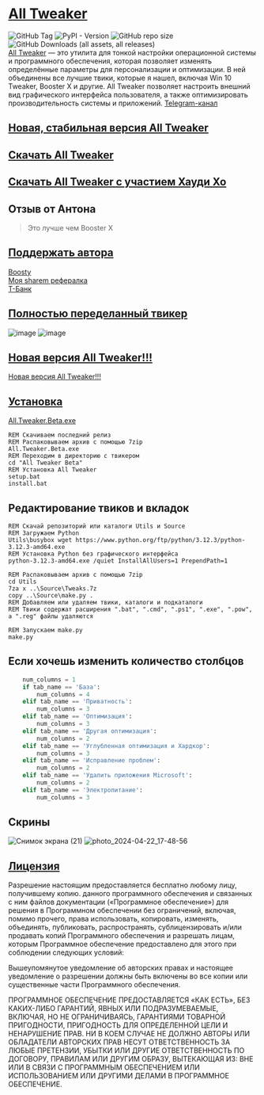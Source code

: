 # [All Tweaker](https://shre.su/0KO3)
![GitHub Tag](https://img.shields.io/github/v/tag/scode18/All-Tweaker?style=for-the-badge&label=release)
![PyPI - Version](https://img.shields.io/pypi/v/ttkbootstrap?style=for-the-badge&label=ttkbootstrap)
![GitHub repo size](https://img.shields.io/github/repo-size/scode18/All-Tweaker?style=for-the-badge)
![GitHub Downloads (all assets, all releases)](https://img.shields.io/github/downloads/scode18/All-Tweaker/total?style=for-the-badge)
<br>
[All Tweaker](https://shre.su/0KO3) — это утилита для тонкой настройки операционной системы и программного обеспечения, которая позволяет изменять определённые параметры для персонализации и оптимизации. В ней объединены все лучшие твики, которые я нашел, включая Win 10 Tweaker, Booster X и другие. All Tweaker позволяет настроить внешний вид графического интерфейса пользователя, а также оптимизировать производительность системы и приложений. [Telegram-канал
](https://t.me/all_tweaker)

## [Новая, стабильная версия All Tweaker](https://shre.su/2JXF)

## [Скачать All Tweaker](https://shre.su/0KO3)

## [Скачать All Tweaker с участием Хауди Хо](https://shre.su/SRCL)

## Отзыв от Антона
> Это лучше чем Booster X

## [Поддержать автора](https://www.tinkoff.ru/cf/2VBH9zSztcW)
[Boosty](https://boosty.to/scode18/donate)<br>
[Моя sharem рефералка](https://sharem.tech/r/user3e27791d)<br>
[Т-Банк](https://www.tinkoff.ru/cf/2VBH9zSztcW)

## [Полностью переделанный твикер](https://shre.su/0KO3)
![image](https://github.com/scode18/All-Tweaker/assets/98618381/7acccc40-8593-4a92-a4af-77626d8ae2ed)
![image](https://github.com/user-attachments/assets/62583ce6-1f83-4e39-9cd7-b5e20aecce50)

## [Новая версия All Tweaker!!!](https://shre.su/0KO3) 
[Новая версия All Tweaker!!!](https://shre.su/0KO3) 

## [Установка](https://shre.su/0KO3)
[All.Tweaker.Beta.exe](https://shre.su/0KO3)
```batch
REM Скачиваем последний релиз
REM Распаковываем архив с помощью 7zip
All.Tweaker.Beta.exe
REM Переходим в директорию с твикером
cd "All Tweaker Beta"
REM Установка All Tweaker
setup.bat
install.bat
```
## Редактирование твиков и вкладок
```batch
REM Скачай репозиторий или каталоги Utils и Source
REM Загружаем Python
Utils\busybox wget https://www.python.org/ftp/python/3.12.3/python-3.12.3-amd64.exe
REM Установка Python без графического интерфейса
python-3.12.3-amd64.exe /quiet InstallAllUsers=1 PrependPath=1

REM Распаковываем архив с помощью 7zip
cd Utils
7za x ..\Source\Tweaks.7z
copy ..\Source\make.py .
REM Добавляем или удаляем твики, каталоги и подкаталоги
REM Твики содержат расширения ".bat", ".cmd", ".ps1", ".exe", ".pow", а ".reg" файлы удаляются

REM Запускаем make.py
make.py
```
## Если хочешь изменить количество столбцов
```python
    num_columns = 1
    if tab_name == 'База':
        num_columns = 4
    elif tab_name == 'Приватность':
        num_columns = 3
    elif tab_name == 'Оптимизация':
        num_columns = 3
    elif tab_name == 'Другая оптимизация':
        num_columns = 2
    elif tab_name == 'Углубленная оптимизация и Хардкор':
        num_columns = 3
    elif tab_name == 'Исправление проблем':
        num_columns = 2
    elif tab_name == 'Удалить приложения Microsoft':
        num_columns = 2
    elif tab_name == 'Электропитание':
        num_columns = 3
```
## Скрины
![Снимок экрана (21)](https://github.com/scode18/All-Tweaker/assets/98618381/6acc543a-b5d2-459b-a350-509c479dfcb3)
![photo_2024-04-22_17-48-56](https://github.com/scode18/All-Tweaker/assets/98618381/fa0c3fa8-993e-4c1c-bc8c-681d38417835)
## [Лицензия](https://shre.su/WXFN)
Разрешение настоящим предоставляется бесплатно любому лицу, получившему копию.
данного программного обеспечения и связанных с ним файлов документации («Программное обеспечение») для решения
в Программном обеспечении без ограничений, включая, помимо прочего, права
использовать, копировать, изменять, объединять, публиковать, распространять, сублицензировать и/или продавать
копий Программного обеспечения и разрешать лицам, которым Программное обеспечение
предоставлено для этого при соблюдении следующих условий:

Вышеупомянутое уведомление об авторских правах и настоящее уведомление о разрешении должны быть включены во все
копии или существенные части Программного обеспечения.

ПРОГРАММНОЕ ОБЕСПЕЧЕНИЕ ПРЕДОСТАВЛЯЕТСЯ «КАК ЕСТЬ», БЕЗ КАКИХ-ЛИБО ГАРАНТИЙ, ЯВНЫХ ИЛИ
ПОДРАЗУМЕВАЕМЫЕ, ВКЛЮЧАЯ, НО НЕ ОГРАНИЧИВАЯСЬ, ГАРАНТИЯМИ ТОВАРНОЙ ПРИГОДНОСТИ,
ПРИГОДНОСТЬ ДЛЯ ОПРЕДЕЛЕННОЙ ЦЕЛИ И НЕНАРУШЕНИЕ ПРАВ. НИ В КОЕМ СЛУЧАЕ НЕ ДОЛЖНО
АВТОРЫ ИЛИ ОБЛАДАТЕЛИ АВТОРСКИХ ПРАВ НЕСУТ ОТВЕТСТВЕННОСТЬ ЗА ЛЮБЫЕ ПРЕТЕНЗИИ, УБЫТКИ ИЛИ ДРУГИЕ
ОТВЕТСТВЕННОСТЬ ПО ДОГОВОРУ, ПРАВИЛАМ ИЛИ ДРУГИМ ОБРАЗУ, ВЫТЕКАЮЩАЯ ИЗ:
ВНЕ ИЛИ В СВЯЗИ С ПРОГРАММНЫМ ОБЕСПЕЧЕНИЕМ ИЛИ ИСПОЛЬЗОВАНИЕМ ИЛИ ДРУГИМИ ДЕЛАМИ В
ПРОГРАММНОЕ ОБЕСПЕЧЕНИЕ.
